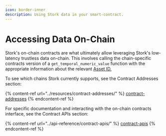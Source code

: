 ```yaml
---
icon: border-inner
description: Using Stork data in your smart-contract.
---
```


# Accessing Data On-Chain

Stork's on-chain contracts are what ultimately allow leveraging Stork's low-latency trustless data on-chain. This involves calling the chain-specific contracts version of a `get_temporal_numeric_value` function with the appropriate information about the relevant [Asset ID. ](../introduction/core-concepts.md#asset-ids)

To see which chains Stork currently supports, see the Contract Addresses section:

{% content-ref url="../resources/contract-addresses/" %}
[contract-addresses](../resources/contract-addresses/)
{% endcontent-ref %}

For specific documentation and interacting with the on-chain contracts interface, see the Contract APIs section:

{% content-ref url="../api-reference/contract-apis/" %}
[contract-apis](../api-reference/contract-apis/)
{% endcontent-ref %}
